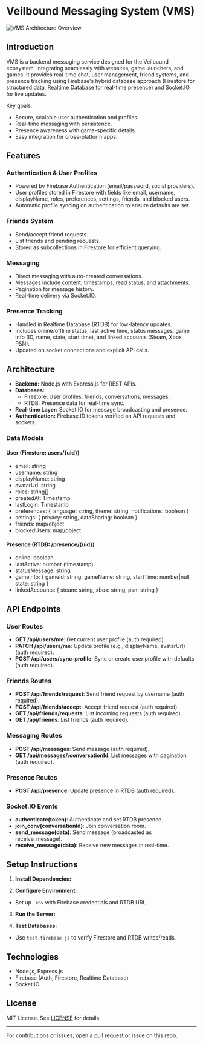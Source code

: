 # Veilbound Messaging System (VMS)

![VMS Architecture Overview](https://via.placeholder.com/800x400?text=VMS+Architecture) <!-- Replace with actual image if available -->

## Introduction

VMS is a backend messaging service designed for the Veilbound ecosystem, integrating seamlessly with websites, game launchers, and games. It provides real-time chat, user management, friend systems, and presence tracking using Firebase's hybrid database approach (Firestore for structured data, Realtime Database for real-time presence) and Socket.IO for live updates.

Key goals:
- Secure, scalable user authentication and profiles.
- Real-time messaging with persistence.
- Presence awareness with game-specific details.
- Easy integration for cross-platform apps.

## Features

### Authentication & User Profiles
- Powered by Firebase Authentication (email/password, social providers).
- User profiles stored in Firestore with fields like email, username, displayName, roles, preferences, settings, friends, and blocked users.
- Automatic profile syncing on authentication to ensure defaults are set.

### Friends System
- Send/accept friend requests.
- List friends and pending requests.
- Stored as subcollections in Firestore for efficient querying.

### Messaging
- Direct messaging with auto-created conversations.
- Messages include content, timestamps, read status, and attachments.
- Pagination for message history.
- Real-time delivery via Socket.IO.

### Presence Tracking
- Handled in Realtime Database (RTDB) for low-latency updates.
- Includes online/offline status, last active time, status messages, game info (ID, name, state, start time), and linked accounts (Steam, Xbox, PSN).
- Updated on socket connections and explicit API calls.

## Architecture

- **Backend:** Node.js with Express.js for REST APIs.
- **Databases:**
  - Firestore: User profiles, friends, conversations, messages.
  - RTDB: Presence data for real-time sync.
- **Real-time Layer:** Socket.IO for message broadcasting and presence.
- **Authentication:** Firebase ID tokens verified on API requests and sockets.

### Data Models

#### User (Firestore: users/{uid})
- email: string
- username: string
- displayName: string
- avatarUrl: string
- roles: string[]
- createdAt: Timestamp
- lastLogin: Timestamp
- preferences: { language: string, theme: string, notifications: boolean }
- settings: { privacy: string, dataSharing: boolean }
- friends: map/object
- blockedUsers: map/object

#### Presence (RTDB: /presence/{uid})
- online: boolean
- lastActive: number (timestamp)
- statusMessage: string
- gameinfo: { gameId: string, gameName: string, startTime: number|null, state: string }
- linkedAccounts: { steam: string, xbox: string, psn: string }

## API Endpoints

### User Routes
- **GET /api/users/me**: Get current user profile (auth required).
- **PATCH /api/users/me**: Update profile (e.g., displayName, avatarUrl) (auth required).
- **POST /api/users/sync-profile**: Sync or create user profile with defaults (auth required).

### Friends Routes
- **POST /api/friends/request**: Send friend request by username (auth required).
- **POST /api/friends/accept**: Accept friend request (auth required).
- **GET /api/friends/requests**: List incoming requests (auth required).
- **GET /api/friends**: List friends (auth required).

### Messaging Routes
- **POST /api/messages**: Send message (auth required).
- **GET /api/messages/:conversationId**: List messages with pagination (auth required).

### Presence Routes
- **POST /api/presence**: Update presence in RTDB (auth required).

### Socket.IO Events
- **authenticate(token)**: Authenticate and set RTDB presence.
- **join_conv(conversationId)**: Join conversation room.
- **send_message(data)**: Send message (broadcasted as receive_message).
- **receive_message(data)**: Receive new messages in real-time.

## Setup Instructions

1. **Install Dependencies:**

2. **Configure Environment:**
- Set up `.env` with Firebase credentials and RTDB URL.

3. **Run the Server:**

4. **Test Databases:**
- Use `test-firebase.js` to verify Firestore and RTDB writes/reads.

## Technologies
- Node.js, Express.js
- Firebase (Auth, Firestore, Realtime Database)
- Socket.IO

## License
MIT License. See [LICENSE](LICENSE) for details.

---

For contributions or issues, open a pull request or issue on this repo.
